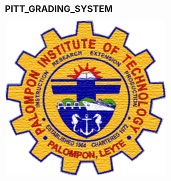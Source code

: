 
# PITT_GRADING_SYSTEM


<p align="center">
  <picture>
    <source media="(prefers-color-scheme: dark)" srcset="https://github.com/Yukiro-FreeLance/PITT_GRADING_SYSTEM/blob/main/images/logo.png?raw=true">
    <img src="https://github.com/Yukiro-FreeLance/PITT_GRADING_SYSTEM/blob/main/images/logo.png?raw=true" alt="PITTSGIS Logo" width="500px"/>
  </picture>
</p>




